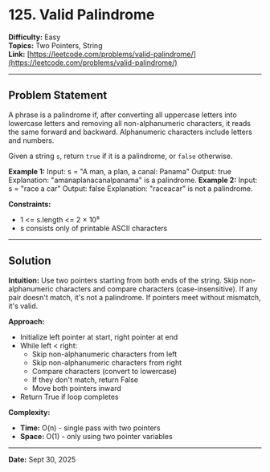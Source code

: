# 125. Valid Palindrome

**Difficulty:** Easy  
**Topics:** Two Pointers, String  
**Link:** [https://leetcode.com/problems/valid-palindrome/](https://leetcode.com/problems/valid-palindrome/)

---

## Problem Statement

A phrase is a palindrome if, after converting all uppercase letters into lowercase letters and removing all non-alphanumeric characters, it reads the same forward and backward. Alphanumeric characters include letters and numbers.

Given a string `s`, return `true` if it is a palindrome, or `false` otherwise.

**Example 1:**
Input: s = "A man, a plan, a canal: Panama"
Output: true
Explanation: "amanaplanacanalpanama" is a palindrome.
**Example 2:**
Input: s = "race a car"
Output: false
Explanation: "raceacar" is not a palindrome.

**Constraints:**
- 1 <= s.length <= 2 × 10⁵
- s consists only of printable ASCII characters

---

## Solution

**Intuition:**
Use two pointers starting from both ends of the string. Skip non-alphanumeric characters and compare characters (case-insensitive). If any pair doesn't match, it's not a palindrome. If pointers meet without mismatch, it's valid.

**Approach:**
- Initialize left pointer at start, right pointer at end
- While left < right:
  - Skip non-alphanumeric characters from left
  - Skip non-alphanumeric characters from right
  - Compare characters (convert to lowercase)
  - If they don't match, return False
  - Move both pointers inward
- Return True if loop completes

**Complexity:**
- **Time:** O(n) - single pass with two pointers
- **Space:** O(1) - only using two pointer variables

---

**Date:** Sept 30, 2025